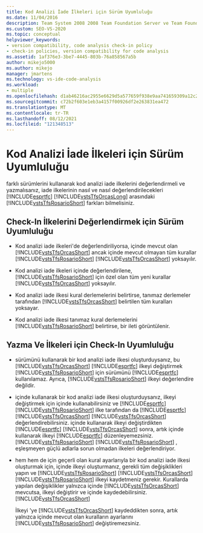 ```yaml
---
title: Kod Analizi İade İlkeleri için Sürüm Uyumluluğu
ms.date: 11/04/2016
description: Team System 2008 2008 Team Foundation Server ve Team Foundation Server 2010'Visual Studio iade ilkelerini farklı şekilde nasıl değerlendireceklerini öğrenin.
ms.custom: SEO-VS-2020
ms.topic: conceptual
helpviewer_keywords:
- version compatibility, code analysis check-in policy
- check-in policies, version compatibility for code analysis
ms.assetid: 1af376e3-3be7-4445-803b-76a858567a5b
author: mikejo5000
ms.author: mikejo
manager: jmartens
ms.technology: vs-ide-code-analysis
ms.workload:
- multiple
ms.openlocfilehash: d1ab46216ac2955e6629d5a577659f938e9aa741659309a12c2ee98b527d5915
ms.sourcegitcommit: c72b2f603e1eb3a4157f00926df2e263831ea472
ms.translationtype: MT
ms.contentlocale: tr-TR
ms.lasthandoff: 08/12/2021
ms.locfileid: "121348513"
---
```

# <a name="version-compatibility-for-code-analysis-check-in-policies"></a>Kod Analizi İade İlkeleri için Sürüm Uyumluluğu

farklı sürümlerini kullanarak kod analizi iade ilkelerini değerlendirmeli ve yazmalısanız, iade ilkelerinin nasıl ve nasıl değerlendirilecekleri [!INCLUDE[esprtfc](../code-quality/includes/esprtfc_md.md)] [!INCLUDE[vstsTfsOrcasLong](../code-quality/includes/vststfsorcaslong_md.md)] arasındaki [!INCLUDE[vstsTfsRosarioShort](../code-quality/includes/vststfsrosarioshort_md.md)] farkları bilmelisiniz.

## <a name="version-compatibility-for-evaluating-check-in-policies"></a>Check-In İlkelerini Değerlendirmek için Sürüm Uyumluluğu

- Kod analizi iade ilkeleri'de değerlendiriliyorsa, içinde mevcut olan [!INCLUDE[vstsTfsOrcasShort](../code-quality/includes/vststfsorcasshort_md.md)] ancak içinde mevcut olmayan tüm kurallar [!INCLUDE[vstsTfsRosarioShort](../code-quality/includes/vststfsrosarioshort_md.md)] [!INCLUDE[vstsTfsOrcasShort](../code-quality/includes/vststfsorcasshort_md.md)] yoksayılır.

- Kod analizi iade ilkeleri içinde değerlendirilene, [!INCLUDE[vstsTfsRosarioShort](../code-quality/includes/vststfsrosarioshort_md.md)] için özel olan tüm yeni kurallar [!INCLUDE[vstsTfsOrcasShort](../code-quality/includes/vststfsorcasshort_md.md)] yoksayılır.

- Kod analizi iade ilkesi kural derlemelerini belirtirse, tanımaz derlemeler tarafından [!INCLUDE[vstsTfsOrcasShort](../code-quality/includes/vststfsorcasshort_md.md)] belirtilen tüm kuralları yoksayar.

- Kod analizi iade ilkesi tanımaz kural derlemelerini [!INCLUDE[vstsTfsRosarioShort](../code-quality/includes/vststfsrosarioshort_md.md)] belirtirse, bir ileti görüntülenir.

## <a name="version-compatibility-for-authoring-check-in-policies"></a>Yazma Ve İlkeleri için Check-In Uyumluluğu

- sürümünü kullanarak bir kod analizi iade ilkesi oluşturduysanız, bu [!INCLUDE[vstsTfsOrcasShort](../code-quality/includes/vststfsorcasshort_md.md)] [!INCLUDE[esprtfc](../code-quality/includes/esprtfc_md.md)] ilkeyi değiştirmek [!INCLUDE[vstsTfsRosarioShort](../code-quality/includes/vststfsrosarioshort_md.md)] için sürümünü [!INCLUDE[esprtfc](../code-quality/includes/esprtfc_md.md)] kullanılamaz. Ayrıca, [!INCLUDE[vstsTfsRosarioShort](../code-quality/includes/vststfsrosarioshort_md.md)] ilkeyi değerlendire değildir.

- içinde kullanarak bir kod analizi iade ilkesi oluşturduysanız, ilkeyi değiştirmek için içinde kullanabilirsiniz ve [!INCLUDE[esprtfc](../code-quality/includes/esprtfc_md.md)] [!INCLUDE[vstsTfsRosarioShort](../code-quality/includes/vststfsrosarioshort_md.md)] ilke tarafından da [!INCLUDE[esprtfc](../code-quality/includes/esprtfc_md.md)] [!INCLUDE[vstsTfsOrcasShort](../code-quality/includes/vststfsorcasshort_md.md)] [!INCLUDE[vstsTfsOrcasShort](../code-quality/includes/vststfsorcasshort_md.md)] değerlendirebilirsiniz. içinde kullanarak ilkeyi değiştirdikten [!INCLUDE[esprtfc](../code-quality/includes/esprtfc_md.md)] [!INCLUDE[vstsTfsOrcasShort](../code-quality/includes/vststfsorcasshort_md.md)] sonra, artık içinde kullanarak ilkeyi [!INCLUDE[esprtfc](../code-quality/includes/esprtfc_md.md)] düzenleyemezsiniz. [!INCLUDE[vstsTfsRosarioShort](../code-quality/includes/vststfsrosarioshort_md.md)] [!INCLUDE[vstsTfsRosarioShort](../code-quality/includes/vststfsrosarioshort_md.md)] , eşleşmeyen güçlü adlarla sorun olmadan ilkeleri değerlendiriyor.

- hem hem de için geçerli olan kural ayarlarıyla bir kod analizi iade ilkesi oluşturmak için, içinde ilkeyi oluşturmanız, gerekli tüm değişiklikleri yapın ve [!INCLUDE[vstsTfsRosarioShort](../code-quality/includes/vststfsrosarioshort_md.md)] [!INCLUDE[vstsTfsOrcasShort](../code-quality/includes/vststfsorcasshort_md.md)] [!INCLUDE[vstsTfsRosarioShort](../code-quality/includes/vststfsrosarioshort_md.md)] ilkeyi kaydetmeniz gerekir. Kurallarda yapılan değişiklikler yalnızca içinde [!INCLUDE[vstsTfsOrcasShort](../code-quality/includes/vststfsorcasshort_md.md)] mevcutsa, ilkeyi değiştirir ve içinde kaydedebilirsiniz. [!INCLUDE[vstsTfsOrcasShort](../code-quality/includes/vststfsorcasshort_md.md)]

   İlkeyi 'ye [!INCLUDE[vstsTfsOrcasShort](../code-quality/includes/vststfsorcasshort_md.md)] kaydeddikten sonra, artık yalnızca içinde mevcut olan kuralların ayarlarını [!INCLUDE[vstsTfsRosarioShort](../code-quality/includes/vststfsrosarioshort_md.md)] değiştiremezsiniz.
